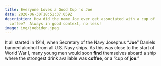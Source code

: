 ```yaml
---
title: Everyone Loves a Good Cup 'o Joe
date: 2020-06-30T18:51:37.059Z
description: How did the name Joe ever get associated with a cup of
  coffee?  Always in good context, no less!
image: img/joebiden.jpeg
---
```

It all started in 1914, when Secretary of the Navy Josephus “**Joe**” Daniels banned alcohol from all U.S. Navy ships. As this was close to the start of World War I, many young men would soon **find** themselves aboard a ship where the strongest drink available was **coffee**, or a “cup of **joe**.”